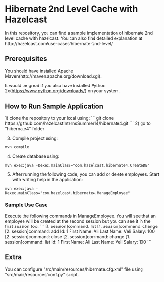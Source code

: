 <h1>Hibernate 2nd Level Cache with Hazelcast</h1>
In this repository, you can find a sample implementation of hibernate 2nd level cache with hazelcast. You can also find detailed explanation at http://hazelcast.com/use-cases/hibernate-2nd-level/ 

<h2>Prerequisites</h2>
You should have installed Apache Maven(http://maven.apache.org/download.cgi).

It would be great if you also have installed Python 2x(https://www.python.org/downloads/) on your system.

<h2>How to Run Sample Application</h2>
1) clone the repository to your local using:
```
git clone https://github.com/hazelcastInternsSummer14/hibernate4.git
```
2) go to "hibernate4" folder

3) Compile project using:
```
mvn compile
```
4) Create database using:
```
mvn exec:java -Dexec.mainClass="com.hazelcast.hibernate4.CreateDB"
```
5) After running the following code, you can add or delete employees. Start with writing help in the application:
```
mvn exec:java -Dexec.mainClass="com.hazelcast.hibernate4.ManageEmployee"
```
<h3>Sample Use Case</h3>
Execute the following commands in ManageEmployee. You will see that an employee will be created at the second session but you can see it in the first session too.
```
[1. session]command: list
[1. session]command: change
[2. session]command: add
Id: 1
First Name: Ali
Last Name: Veli
Salary: 100
[2. session]command: close
[2. session]command: change
[1. session]command: list
Id: 1 First Name: Ali Last Name: Veli Salary: 100
```
<h2>Extra</h2>
You can configure "src/main/resources/hibernate.cfg.xml" file using "src/main/resources/conf.py" script.
